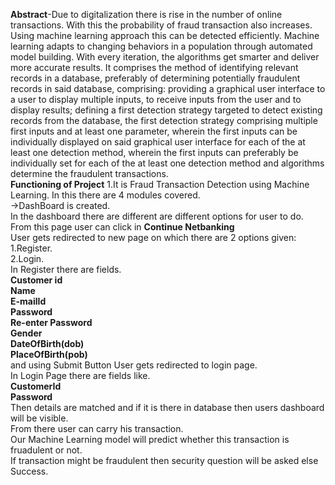 **Abstract**-Due to digitalization there is rise in the number of online transactions. With this the probability of fraud transaction also increases. Using machine learning approach this can be detected efficiently. Machine learning adapts to changing behaviors in a population through automated model building. With every iteration, the algorithms get smarter and deliver more accurate results. It comprises the method of identifying relevant records in a database, preferably of determining potentially fraudulent records in said database, comprising: providing a graphical user interface to a user to display multiple inputs, to receive inputs from the user and to display results; defining a first detection strategy targeted to detect existing records from the database, the first detection strategy comprising multiple first inputs and at least one parameter, wherein the first inputs can be individually displayed on said graphical user interface for each of the at least one detection method, wherein the first inputs can preferably be individually set for each of the at least one detection method and algorithms determine the fraudulent transactions. <br/>
**Functioning of Project**
   1.It is Fraud Transaction Detection using Machine Learning. In this there are 4 modules covered.<br/>
    ->DashBoard is created.<br/>
    In the dashboard there are different are different options for user to do. From this page user can click in **Continue Netbanking**<br/>
    User gets redirected to new page on which there are 2 options given:<br/>
      1.Register.<br/>
      2.Login.<br/>
      In Register there are  fields.<br/>
      **Customer id**<br/>
      **Name**<br/>
      **E-mailId**<br/>
      **Password**<br/>
      **Re-enter Password**<br/>
      **Gender**<br/>
      **DateOfBirth(dob)**<br/>
      **PlaceOfBirth(pob)**<br/>
      and using Submit Button User gets redirected to login page. <br/>
      In Login Page there are fields like.<br/>
      **CustomerId**<br/>
      **Password**<br/>
      Then details are matched and if it is there in database then users dashboard will be visible.<br/>
      From there user can carry his transaction.<br/>
      Our Machine Learning model will predict whether this transaction is fruadulent or not.<br/>
      If transaction might be fraudulent then security question will be asked else Success.<br/>
       
      
         
    
